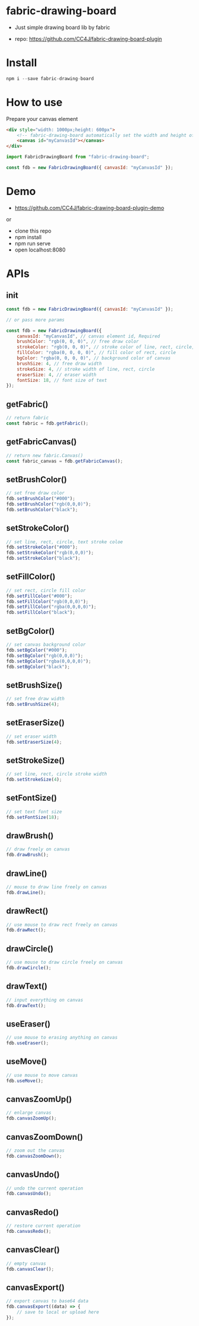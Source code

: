 # fabric-drawing-board

- Just simple drawing board lib by fabric

- repo: https://github.com/CC4J/fabric-drawing-board-plugin

# Install

```js
npm i --save fabric-drawing-board
```

# How to use

Prepare your canvas element

```html
<div style="width: 1000px;height: 600px">
	<!-- fabric-drawing-board automatically set the width and height of the canvas to the width and height of the canvas parent node -->
	<canvas id="myCanvasId"></canvas>
</div>
```

```js
import FabricDrawingBoard from "fabric-drawing-board";

const fdb = new FabricDrawingBoard({ canvasId: "myCanvasId" });
```

# Demo

- https://github.com/CC4J/fabric-drawing-board-plugin-demo

or

- clone this repo
- npm install
- npm run serve
- open localhost:8080

# APIs

## init

```js
const fdb = new FabricDrawingBoard({ canvasId: "myCanvasId" });

// or pass more params

const fdb = new FabricDrawingBoard({
	canvasId: "myCanvasId", // canvas element id, Required
	brushColor: "rgb(0, 0, 0)", // free draw color
	strokeColor: "rgb(0, 0, 0)", // stroke color of line, rect, circle, text
	fillColor: "rgba(0, 0, 0, 0)", // fill color of rect, circle
	bgColor: "rgba(0, 0, 0, 0)", // background color of canvas
	brushSize: 4, // free draw width
	strokeSize: 4, // stroke width of line, rect, circle
	eraserSize: 4, // eraser width
	fontSize: 18, // font size of text
});
```

## getFabric()

```js
// return fabric
const fabric = fdb.getFabric();
```

## getFabricCanvas()

```js
// return new fabric.Canvas()
const fabric_canvas = fdb.getFabricCanvas();
```

## setBrushColor()

```js
// set free draw color
fdb.setBrushColor("#000");
fdb.setBrushColor("rgb(0,0,0)");
fdb.setBrushColor("black");
```

## setStrokeColor()

```js
// set line, rect, circle, text stroke coloe
fdb.setStrokeColor("#000");
fdb.setStrokeColor("rgb(0,0,0)");
fdb.setStrokeColor("black");
```

## setFillColor()

```js
// set rect, circle fill color
fdb.setFillColor("#000");
fdb.setFillColor("rgb(0,0,0)");
fdb.setFillColor("rgba(0,0,0,0)");
fdb.setFillColor("black");
```

## setBgColor()

```js
// set canvas background color
fdb.setBgColor("#000");
fdb.setBgColor("rgb(0,0,0)");
fdb.setBgColor("rgba(0,0,0,0)");
fdb.setBgColor("black");
```

## setBrushSize()

```js
// set free draw width
fdb.setBrushSize(4);
```

## setEraserSize()

```js
// set eraser width
fdb.setEraserSize(4);
```

## setStrokeSize()

```js
// set line, rect, circle stroke width
fdb.setStrokeSize(4);
```

## setFontSize()

```js
// set text font size
fdb.setFontSize(18);
```

## drawBrush()

```js
// draw freely on canvas
fdb.drawBrush();
```

## drawLine()

```js
// mouse to draw line freely on canvas
fdb.drawLine();
```

## drawRect()

```js
// use mouse to draw rect freely on canvas
fdb.drawRect();
```

## drawCircle()

```js
// use mouse to draw circle freely on canvas
fdb.drawCircle();
```

## drawText()

```js
// input everything on canvas
fdb.drawText();
```

## useEraser()

```js
// use mouse to erasing anything on canvas
fdb.useEraser();
```

## useMove()

```js
// use mouse to move canvas
fdb.useMove();
```

## canvasZoomUp()

```js
// enlarge canvas
fdb.canvasZoomUp();
```

## canvasZoomDown()

```js
// zoom out the canvas
fdb.canvasZoomDown();
```

## canvasUndo()

```js
// undo the current operation
fdb.canvasUndo();
```

## canvasRedo()

```js
// restore current operation
fdb.canvasRedo();
```

## canvasClear()

```js
// empty canvas
fdb.canvasClear();
```

## canvasExport()

```js
// export canvas to base64 data
fdb.canvasExport((data) => {
	// save to local or upload here
});
```
